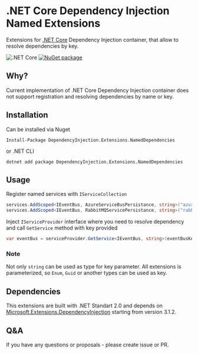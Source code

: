 # .NET Core Dependency Injection Named Extensions
Extensions for [.NET Core](https://github.com/dotnet/extensions/) Dependency Injection container, that allow to resolve dependencies by key. 

![.NET Core](https://github.com/dmytrohridin/DependencyInjectionNamedExtensions/workflows/.NET%20Core/badge.svg?branch=master)
[![NuGet package](https://badge.fury.io/nu/DependencyInjection.Extensions.NamedDependencies.svg)](https://www.nuget.org/packages/DependencyInjection.Extensions.NamedDependencies/)

## Why?

Current implementation of .NET Core Dependency Injection container does not support registration and resolving dependencies by name or key.

## Installation

Can be installed via Nuget

```Install-Package DependencyInjection.Extensions.NamedDependencies```

or .NET CLI

```dotnet add package DependencyInjection.Extensions.NamedDependencies```

## Usage

Register named services with ```IServiceCollection```
```csharp
services.AddScoped<IEventBus, AzureServiceBusPersistance, string>("azureServiceBus");
services.AddScoped<IEventBus, RabbitMQServicePersistance, string>("rabbitMQ");
```

Inject ```IServiceProvider``` interface where you need to resolve dependency and call ```GetService``` method with key provided
```csharp
var eventBus = serviceProvider.GetService<IEventBus, string>(eventBusKey);
```

### Note
Not only ```string``` can be used as type for key parameter. All extensions is parameterized, so ```Enum```, ```Guid``` or another types can be used as key.  

## Dependencies
This extensions are built with .NET Standart 2.0 and depends on [Microsoft.Extensions.DependencyInjection](https://www.nuget.org/packages/Microsoft.Extensions.DependencyInjection) starting from version 3.1.2.

## Q&A
If you have any questions or proposals - please create issue or PR. 
